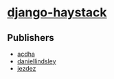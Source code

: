# [django-haystack](https://pypi.org/project/django-haystack)



## Publishers
- [acdha](https://pypi.org/user/acdha)
- [daniellindsley](https://pypi.org/user/daniellindsley)
- [jezdez](https://pypi.org/user/jezdez)

